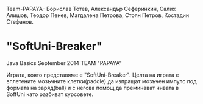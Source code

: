 ﻿Team-PAPAYA-
Борислав Тотев, Александър Сеферинкин, Салих Алишов,
Теодор Пенев, Магдалена Петрова, Стоян Петров, Костадин Стефанов.


"SoftUni-Breaker"
============

Java Basics September 2014 TEAM "PAPAYA"

Играта, която представяме е "SoftUni-Breaker".
Целта на играта е вплетените мозъчните клетки(paddle) да изпращат мoзъчен импулс под формата на заряд(ball) и с негoва помощ да преминават нивата в SoftUni като разбиват курсовете.
